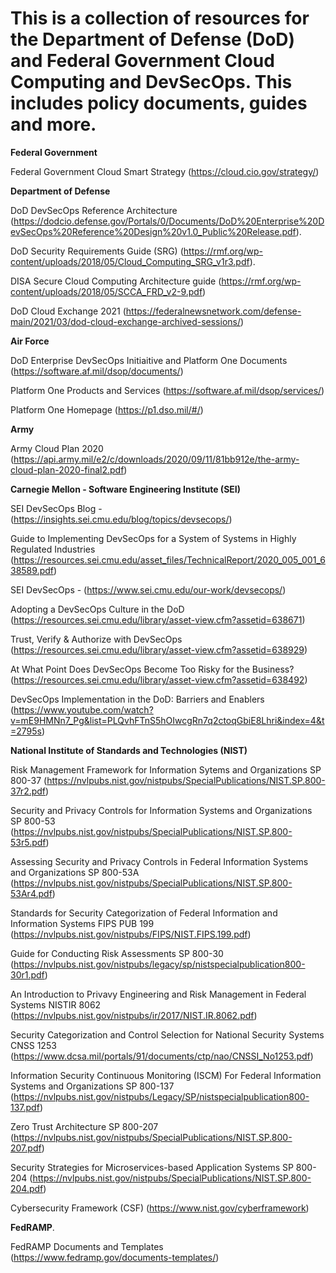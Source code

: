﻿# This is a collection of resources for the Department of Defense (DoD) and Federal Government Cloud Computing and DevSecOps. This includes policy documents, guides and more.

**Federal Government**

Federal Government Cloud Smart Strategy (https://cloud.cio.gov/strategy/)

**Department of Defense**

DoD DevSecOps Reference Architecture  (https://dodcio.defense.gov/Portals/0/Documents/DoD%20Enterprise%20DevSecOps%20Reference%20Design%20v1.0_Public%20Release.pdf). 

DoD Security Requirements Guide (SRG) (https://rmf.org/wp-content/uploads/2018/05/Cloud_Computing_SRG_v1r3.pdf). 

DISA Secure Cloud Computing Architecture guide (https://rmf.org/wp-content/uploads/2018/05/SCCA_FRD_v2-9.pdf)

DoD Cloud Exchange 2021 (https://federalnewsnetwork.com/defense-main/2021/03/dod-cloud-exchange-archived-sessions/)

**Air Force**

DoD Enterprise DevSecOps Initiaitive and Platform One Documents (https://software.af.mil/dsop/documents/) 

Platform One Products and Services (https://software.af.mil/dsop/services/)

Platform One Homepage (https://p1.dso.mil/#/)

**Army**

Army Cloud Plan 2020 (https://api.army.mil/e2/c/downloads/2020/09/11/81bb912e/the-army-cloud-plan-2020-final2.pdf)

**Carnegie Mellon - Software Engineering Institute (SEI)**

SEI DevSecOps Blog - (https://insights.sei.cmu.edu/blog/topics/devsecops/)

Guide to Implementing DevSecOps for a System of Systems in Highly Regulated Industries (https://resources.sei.cmu.edu/asset_files/TechnicalReport/2020_005_001_638589.pdf)

SEI DevSecOps - (https://www.sei.cmu.edu/our-work/devsecops/)

Adopting a DevSecOps Culture in the DoD (https://resources.sei.cmu.edu/library/asset-view.cfm?assetid=638671)

Trust, Verify & Authorize with DevSecOps (https://resources.sei.cmu.edu/library/asset-view.cfm?assetid=638929)

At What Point Does DevSecOps Become Too Risky for the Business? (https://resources.sei.cmu.edu/library/asset-view.cfm?assetid=638492)

DevSecOps Implementation in the DoD: Barriers and Enablers (https://www.youtube.com/watch?v=mE9HMNn7_Pg&list=PLQvhFTnS5hOIwcgRn7q2ctoqGbiE8Lhri&index=4&t=2795s)

**National Institute of Standards and Technologies (NIST)**

Risk Management Framework for Information Sytems and Organizations SP 800-37 (https://nvlpubs.nist.gov/nistpubs/SpecialPublications/NIST.SP.800-37r2.pdf)

Security and Privacy Controls for Information Systems and Organizations SP 800-53 (https://nvlpubs.nist.gov/nistpubs/SpecialPublications/NIST.SP.800-53r5.pdf)

Assessing Security and Privacy Controls in Federal Information Systems and Organizations SP 800-53A (https://nvlpubs.nist.gov/nistpubs/SpecialPublications/NIST.SP.800-53Ar4.pdf)

Standards for Security Categorization of Federal Information and Information Systems FIPS PUB 199 (https://nvlpubs.nist.gov/nistpubs/FIPS/NIST.FIPS.199.pdf)

Guide for Conducting Risk Assessments SP 800-30 (https://nvlpubs.nist.gov/nistpubs/legacy/sp/nistspecialpublication800-30r1.pdf)

An Introduction to Privavy Engineering and Risk Management in Federal Systems NISTIR 8062 (https://nvlpubs.nist.gov/nistpubs/ir/2017/NIST.IR.8062.pdf)

Security Categorization and Control Selection for National Security Systems CNSS 1253 (https://www.dcsa.mil/portals/91/documents/ctp/nao/CNSSI_No1253.pdf)

Information Security Continuous Monitoring (ISCM) For Federal Information Systems and Organizations SP 800-137 (https://nvlpubs.nist.gov/nistpubs/Legacy/SP/nistspecialpublication800-137.pdf)

Zero Trust Architecture SP 800-207 (https://nvlpubs.nist.gov/nistpubs/SpecialPublications/NIST.SP.800-207.pdf)

Security Strategies for Microservices-based Application Systems SP 800-204 (https://nvlpubs.nist.gov/nistpubs/SpecialPublications/NIST.SP.800-204.pdf)

Cybersecurity Framework (CSF) (https://www.nist.gov/cyberframework)


**FedRAMP**.  

FedRAMP Documents and Templates (https://www.fedramp.gov/documents-templates/)
